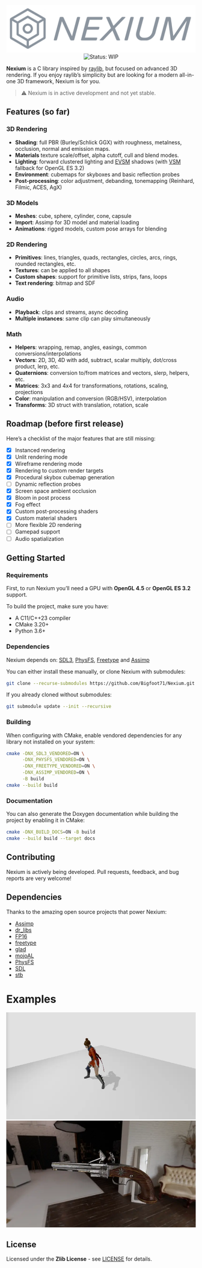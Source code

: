 <p align="center">
  <img src="media/logo.png" alt="Nexium Logo" width="800"/>
  <br>
  <img src="https://img.shields.io/badge/status-WIP-yellow" alt="Status: WIP"/>
</p>

**Nexium** is a C library inspired by [raylib](https://www.raylib.com/), but focused on advanced 3D rendering. If you enjoy raylib’s simplicity but are looking for a modern all-in-one 3D framework, Nexium is for you.

> ⚠️ Nexium is in active development and not yet stable.

## Features (so far)

### 3D Rendering

* **Shading**: full PBR (Burley/Schlick GGX) with roughness, metalness, occlusion, normal and emission maps.
* **Materials** texture scale/offset, alpha cutoff, cull and blend modes.
* **Lighting**: forward clustered lighting and [EVSM](https://martincap.io/projects/evsm/) shadows (with [VSM](https://pierremezieres.github.io/site-co-master/references/vsm_paper.pdf) fallback for OpenGL ES 3.2)
* **Environment**: cubemaps for skyboxes and basic reflection probes
* **Post-processing**: color adjustment, debanding, tonemapping (Reinhard, Filmic, ACES, AgX)

### 3D Models

* **Meshes**: cube, sphere, cylinder, cone, capsule
* **Import**: Assimp for 3D model and material loading
* **Animations**: rigged models, custom pose arrays for blending

### 2D Rendering

* **Primitives**: lines, triangles, quads, rectangles, circles, arcs, rings, rounded rectangles, etc.
* **Textures**: can be applied to all shapes
* **Custom shapes**: support for primitive lists, strips, fans, loops
* **Text rendering**: bitmap and SDF

### Audio

* **Playback**: clips and streams, async decoding
* **Multiple instances**: same clip can play simultaneously

### Math

* **Helpers**: wrapping, remap, angles, easings, common conversions/interpolations
* **Vectors**: 2D, 3D, 4D with add, subtract, scalar multiply, dot/cross product, lerp, etc.
* **Quaternions**: conversion to/from matrices and vectors, slerp, helpers, etc.
* **Matrices**: 3x3 and 4x4 for transformations, rotations, scaling, projections
* **Color**: manipulation and conversion (RGB/HSV), interpolation
* **Transforms**: 3D struct with translation, rotation, scale

## Roadmap (before first release)

Here’s a checklist of the major features that are still missing:

- [x] Instanced rendering
- [x] Unlit rendering mode
- [x] Wireframe rendering mode
- [x] Rendering to custom render targets
- [x] Procedural skybox cubemap generation
- [ ] Dynamic reflection probes
- [x] Screen space ambient occlusion
- [x] Bloom in post process
- [x] Fog effect
- [x] Custom post-processing shaders
- [x] Custom material shaders
- [ ] More flexible 2D rendering
- [ ] Gamepad support
- [ ] Audio spatialization

## Getting Started

### Requirements
First, to run Nexium you’ll need a GPU with **OpenGL 4.5** or **OpenGL ES 3.2** support.

To build the project, make sure you have:
- A C11/C++23 compiler
- CMake 3.20+
- Python 3.6+

### Dependencies
Nexium depends on: [SDL3](https://github.com/libsdl-org/SDL), [PhysFS](https://github.com/icculus/physfs), [Freetype](https://github.com/freetype/freetype) and [Assimp](https://github.com/assimp/assimp)

You can either install these manually, or clone Nexium with submodules:
```bash
git clone --recurse-submodules https://github.com/Bigfoot71/Nexium.git
````

If you already cloned without submodules:

```bash
git submodule update --init --recursive
```

### Building

When configuring with CMake, enable vendored dependencies for any library not installed on your system:

```bash
cmake -DNX_SDL3_VENDORED=ON \
      -DNX_PHYSFS_VENDORED=ON \
      -DNX_FREETYPE_VENDORED=ON \
      -DNX_ASSIMP_VENDORED=ON \
      -B build
cmake --build build
```

### Documentation

You can also generate the Doxygen documentation while building the project by enabling it in CMake:
```bash
cmake -DNX_BUILD_DOCS=ON -B build
cmake --build build --target docs
```

## Contributing

Nexium is actively being developed. Pull requests, feedback, and bug reports are very welcome!

## Dependencies

Thanks to the amazing open source projects that power Nexium:
  - [Assimp](https://assimp.org/)
  - [dr_libs](https://github.com/mackron/dr_libs)
  - [FP16](https://github.com/Maratyszcza/FP16)
  - [freetype](https://freetype.org/)
  - [glad](https://gen.glad.sh/)
  - [mojoAL](https://icculus.org/mojoAL/)
  - [PhysFS](https://icculus.org/physfs/)
  - [SDL](https://www.libsdl.org/)
  - [stb](https://github.com/nothings/stb)

# Examples

![demo1](media/demo1.webp)
![demo2](media/demo2.webp)

## License

Licensed under the **Zlib License** - see [LICENSE](LICENSE) for details.

